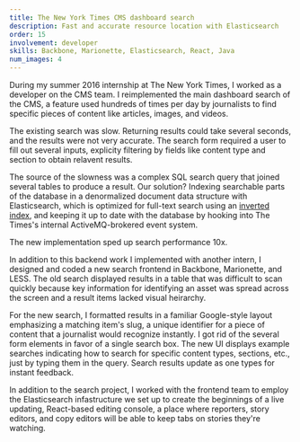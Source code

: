 ```yaml
---
title: The New York Times CMS dashboard search
description: Fast and accurate resource location with Elasticsearch
order: 15
involvement: developer
skills: Backbone, Marionette, Elasticsearch, React, Java
num_images: 4
---
```


During my summer 2016 internship at The New York Times, I worked as a developer on the CMS team. I reimplemented the main dashboard search of the CMS, a feature used hundreds of times per day by journalists to find specific pieces of content like articles, images, and videos.

The existing search was slow. Returning results could take several seconds, and the results were not very accurate. The search form required a user to fill out several inputs, explicity filtering by fields like content type and section to obtain relavent results.

The source of the slowness was a complex SQL search query that joined several tables to produce a result. Our solution? Indexing searchable parts of the database in a denormalized document data structure with Elasticsearch, which is optimized for full-text search using an [inverted index](https://www.elastic.co/guide/en/elasticsearch/guide/current/inverted-index.html), and keeping it up to date with the database by hooking into The Times's internal ActiveMQ-brokered event system.

The new implementation sped up search performance 10x.

In addition to this backend work I implemented with another intern, I designed and coded a new search frontend in Backbone, Marionette, and LESS. The old search displayed results in a table that was difficult to scan quickly because key information for identifying an asset was spread across the screen and a result items lacked visual heirarchy.

For the new search, I formatted results in a familiar Google-style layout emphasizing a matching item's slug, a unique identifier for a piece of content that a journalist would recognize instantly. I got rid of the several form elements in favor of a single search box. The new UI displays example searches indicating how to search for specific content types, sections, etc., just by typing them in the query. Search results update as one types for instant feedback.

In addition to the search project, I worked with the frontend team to employ the Elasticsearch infastructure we set up to create the beginnings of a live updating, React-based editing console, a place where reporters, story editors, and copy editors will be able to keep tabs on stories they're watching.
